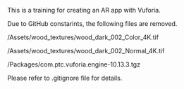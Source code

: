 This is a training for creating an AR app with Vuforia.

Due to GitHub constarints, the following files are removed.

/Assets/wood_textures/wood_dark_002_Color_4K.tif

/Assets/wood_textures/wood_dark_002_Normal_4K.tif

/Packages/com.ptc.vuforia.engine-10.13.3.tgz

Please refer to .gitignore file for details.

